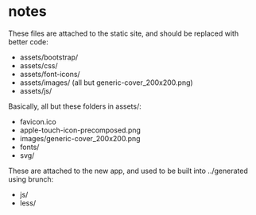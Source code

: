 # notes

These files are attached to the static site, and should be replaced with better code:

*  assets/bootstrap/
*  assets/css/
*  assets/font-icons/
*  assets/images/ (all but generic-cover_200x200.png)
*  assets/js/

Basically, all but these folders in assets/:


*  favicon.ico
*  apple-touch-icon-precomposed.png
*  images/generic-cover_200x200.png
*  fonts/
*  svg/


These are attached to the new app, and used to be built into ../generated using brunch:

*  js/
*  less/